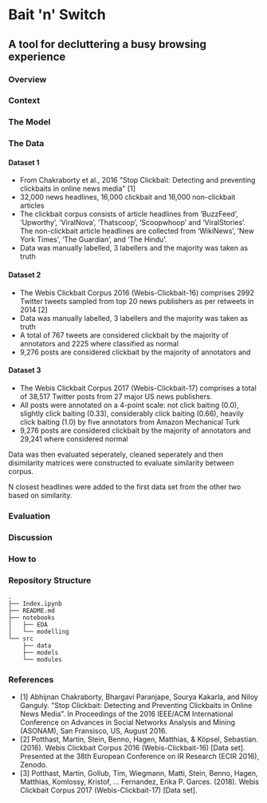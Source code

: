 # Bait 'n' Switch
## A tool for decluttering a busy browsing experience

### Overview


### Context


### The Model

### The Data

#### Dataset 1
 - From Chakraborty et al., 2016 "Stop Clickbait: Detecting and preventing clickbaits in online news media" [1]
 - 32,000 news headlines, 16,000 clickbait and 16,000 non-clickbait articles
 -  The clickbait corpus consists of article headlines from ‘BuzzFeed’, ‘Upworthy’, ‘ViralNova’, ‘Thatscoop’, ‘Scoopwhoop’ and ‘ViralStories’. The non-clickbait article headlines are collected from ‘WikiNews’, ’New York Times’, ‘The Guardian’, and ‘The Hindu’.
 - Data was manually labelled, 3 labellers and the majority was taken as truth

#### Dataset 2
- The Webis Clickbait Corpus 2016 (Webis-Clickbait-16) comprises 2992 Twitter tweets sampled from top 20 news publishers as per retweets in 2014 [2]
-  Data was manually labelled, 3 labellers and the majority was taken as truth
- A total of 767 tweets are considered clickbait by the majority of annotators and 2225 where classified as normal
- 9,276 posts are considered clickbait by the majority of annotators and

#### Dataset 3

- The Webis Clickbait Corpus 2017 (Webis-Clickbait-17) comprises a total of 38,517 Twitter posts from 27 major US news publishers.
- All posts were annotated on a 4-point scale: not click baiting (0.0), slightly click baiting (0.33), considerably click baiting (0.66), heavily click baiting (1.0) by five annotators from Amazon Mechanical Turk
- 9,276 posts are considered clickbait by the majority of annotators and 29,241 where considered normal

Data was then evaluated seperately, cleaned seperately and then disimilarity matrices were constructed to evaluate similarity between corpus. 

N closest headlines were added to the first data set from the other two based on similarity.

### Evaluation


### Discussion


### How to


### Repository Structure
```
.
├── Index.ipynb
├── README.md
├── notebooks
│   ├── EDA
│   └── modelling
└── src
    ├── data
    ├── models
    └── modules
```
### References
- [1] Abhijnan Chakraborty, Bhargavi Paranjape, Sourya Kakarla, and Niloy Ganguly. "Stop Clickbait: Detecting and Preventing Clickbaits in Online News Media”. In Proceedings of the 2016 IEEE/ACM International Conference on Advances in Social Networks Analysis and Mining (ASONAM), San Fransisco, US, August 2016.
- [2] Potthast, Martin, Stein, Benno, Hagen, Matthias, & Köpsel, Sebastian. (2016). Webis Clickbait Corpus 2016 (Webis-Clickbait-16) [Data set]. Presented at the 38th European Conference on IR Research (ECIR 2016), Zenodo.
- [3] Potthast, Martin, Gollub, Tim, Wiegmann, Matti, Stein, Benno, Hagen, Matthias, Komlossy, Kristof, … Fernandez, Erika P. Garces. (2018). Webis Clickbait Corpus 2017 (Webis-Clickbait-17) [Data set].
